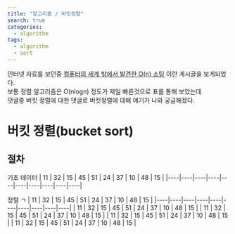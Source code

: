 ```yaml
---
title: "알고리즘 / 버킷정렬"
search: true
categories: 
  - algorithm
tags: 
  - algorithm
  - sort
---
```


인터넷 자료를 보던중 [컴퓨터의 세계 밖에서 발견한 O(n) 소팅](https://okky.kr/article/466103) 이란 게시글을 보게되었다.  
보통 정렬 알고리즘은 O(nlogn) 정도가 제일 빠른것으로 표를 통해 보았는데  
댓글중 버킷 정렬에 대한 댓글로 버킷정렬에 대해 얘기가 나와 궁금해졌다.

# 버킷 정렬(bucket sort)
## 절차
기초 데이터
| 11 | 32 | 15 | 45 | 51 | 24 | 37 | 10 | 48 | 15 |
|----|----|----|----|----|----|----|----|----|----|

정렬 ㄱ
| 11 | 32 | 15 | 45 | 51 | 24 | 37 | 10 | 48 | 15 |
|----|----|----|----|----|----|----|----|----|----|
| 11 | 32 | 15 | 45 | 51 | 24 | 37 | 10 | 48 | 15 |
| 11 | 32 | 15 | 45 | 51 | 24 | 37 | 10 | 48 | 15 |
| 11 | 32 | 15 | 45 | 51 | 24 | 37 | 10 | 48 | 15 |
| 11 | 32 | 15 | 45 | 51 | 24 | 37 | 10 | 48 | 15 |
<!--stackedit_data:
eyJoaXN0b3J5IjpbLTQ0MDU5MzA1NF19
-->